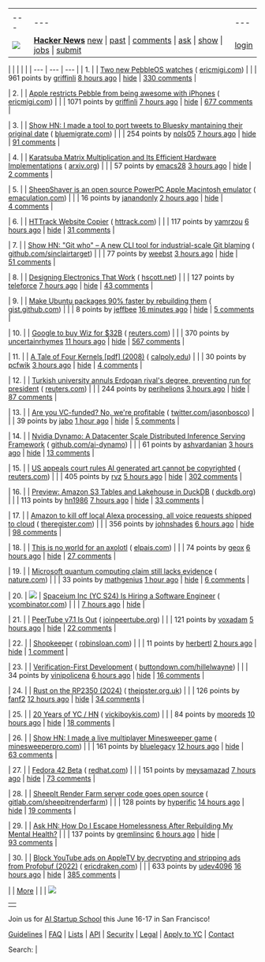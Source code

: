 |     |     |     |
| --- | --- | --- |
| |     |     |     |
| --- | --- | --- |
| [![](https://news.ycombinator.com/y18.svg)](https://news.ycombinator.com/) | **[Hacker News](https://news.ycombinator.com/news)** [new](https://news.ycombinator.com/newest) \| [past](https://news.ycombinator.com/front) \| [comments](https://news.ycombinator.com/newcomments) \| [ask](https://news.ycombinator.com/ask) \| [show](https://news.ycombinator.com/show) \| [jobs](https://news.ycombinator.com/jobs) \| [submit](https://news.ycombinator.com/submit) | [login](https://news.ycombinator.com/login?goto=news) | |

| |     |     |     |
| --- | --- | --- |
| 1. |  | [Two new PebbleOS watches](https://ericmigi.com/blog/introducing-two-new-pebbleos-watches/) ( [ericmigi.com](https://news.ycombinator.com/from?site=ericmigi.com)) |
|  | 961 points by [griffinli](https://news.ycombinator.com/user?id=griffinli) [8 hours ago](https://news.ycombinator.com/item?id=43400989) \| [hide](https://news.ycombinator.com/hide?id=43400989&goto=news) \| [330 comments](https://news.ycombinator.com/item?id=43400989) |

| 2. |  | [Apple restricts Pebble from being awesome with iPhones](https://ericmigi.com/blog/apple-restricts-pebble-from-being-awesome-with-iphones/) ( [ericmigi.com](https://news.ycombinator.com/from?site=ericmigi.com)) |
|  | 1071 points by [griffinli](https://news.ycombinator.com/user?id=griffinli) [7 hours ago](https://news.ycombinator.com/item?id=43401245) \| [hide](https://news.ycombinator.com/hide?id=43401245&goto=news) \| [677 comments](https://news.ycombinator.com/item?id=43401245) |

| 3. |  | [Show HN: I made a tool to port tweets to Bluesky mantaining their original date](https://bluemigrate.com/) ( [bluemigrate.com](https://news.ycombinator.com/from?site=bluemigrate.com)) |
|  | 254 points by [nols05](https://news.ycombinator.com/user?id=nols05) [7 hours ago](https://news.ycombinator.com/item?id=43401855) \| [hide](https://news.ycombinator.com/hide?id=43401855&goto=news) \| [91 comments](https://news.ycombinator.com/item?id=43401855) |

| 4. |  | [Karatsuba Matrix Multiplication and Its Efficient Hardware Implementations](https://arxiv.org/abs/2501.08889) ( [arxiv.org](https://news.ycombinator.com/from?site=arxiv.org)) |
|  | 57 points by [emacs28](https://news.ycombinator.com/user?id=emacs28) [3 hours ago](https://news.ycombinator.com/item?id=43372227) \| [hide](https://news.ycombinator.com/hide?id=43372227&goto=news) \| [2 comments](https://news.ycombinator.com/item?id=43372227) |

| 5. |  | [SheepShaver is an open source PowerPC Apple Macintosh emulator](https://www.emaculation.com/doku.php/sheepshaver) ( [emaculation.com](https://news.ycombinator.com/from?site=emaculation.com)) |
|  | 16 points by [janandonly](https://news.ycombinator.com/user?id=janandonly) [2 hours ago](https://news.ycombinator.com/item?id=43377998) \| [hide](https://news.ycombinator.com/hide?id=43377998&goto=news) \| [4 comments](https://news.ycombinator.com/item?id=43377998) |

| 6. |  | [HTTrack Website Copier](https://www.httrack.com/) ( [httrack.com](https://news.ycombinator.com/from?site=httrack.com)) |
|  | 117 points by [yamrzou](https://news.ycombinator.com/user?id=yamrzou) [6 hours ago](https://news.ycombinator.com/item?id=43402149) \| [hide](https://news.ycombinator.com/hide?id=43402149&goto=news) \| [31 comments](https://news.ycombinator.com/item?id=43402149) |

| 7. |  | [Show HN: "Git who" – A new CLI tool for industrial-scale Git blaming](https://github.com/sinclairtarget/git-who) ( [github.com/sinclairtarget](https://news.ycombinator.com/from?site=github.com/sinclairtarget)) |
|  | 77 points by [weebst](https://news.ycombinator.com/user?id=weebst) [3 hours ago](https://news.ycombinator.com/item?id=43404548) \| [hide](https://news.ycombinator.com/hide?id=43404548&goto=news) \| [51 comments](https://news.ycombinator.com/item?id=43404548) |

| 8. |  | [Designing Electronics That Work](https://www.hscott.net/designing-electronics-that-work/) ( [hscott.net](https://news.ycombinator.com/from?site=hscott.net)) |
|  | 127 points by [teleforce](https://news.ycombinator.com/user?id=teleforce) [7 hours ago](https://news.ycombinator.com/item?id=43401179) \| [hide](https://news.ycombinator.com/hide?id=43401179&goto=news) \| [43 comments](https://news.ycombinator.com/item?id=43401179) |

| 9. |  | [Make Ubuntu packages 90% faster by rebuilding them](https://gist.github.com/jwbee/7e8b27e298de8bbbf8abfa4c232db097) ( [gist.github.com](https://news.ycombinator.com/from?site=gist.github.com)) |
|  | 8 points by [jeffbee](https://news.ycombinator.com/user?id=jeffbee) [16 minutes ago](https://news.ycombinator.com/item?id=43406710) \| [hide](https://news.ycombinator.com/hide?id=43406710&goto=news) \| [5 comments](https://news.ycombinator.com/item?id=43406710) |

| 10. |  | [Google to buy Wiz for $32B](https://www.reuters.com/technology/cybersecurity/google-agrees-buy-cybersecurity-startup-wiz-32-bln-ft-reports-2025-03-18/) ( [reuters.com](https://news.ycombinator.com/from?site=reuters.com)) |
|  | 370 points by [uncertainrhymes](https://news.ycombinator.com/user?id=uncertainrhymes) [11 hours ago](https://news.ycombinator.com/item?id=43398518) \| [hide](https://news.ycombinator.com/hide?id=43398518&goto=news) \| [567 comments](https://news.ycombinator.com/item?id=43398518) |

| 11. |  | [A Tale of Four Kernels \[pdf\] (2008)](https://users.csc.calpoly.edu/~djanzen/courses/509S09/papers/FourKernels.pdf) ( [calpoly.edu](https://news.ycombinator.com/from?site=calpoly.edu)) |
|  | 30 points by [pcfwik](https://news.ycombinator.com/user?id=pcfwik) [3 hours ago](https://news.ycombinator.com/item?id=43404617) \| [hide](https://news.ycombinator.com/hide?id=43404617&goto=news) \| [4 comments](https://news.ycombinator.com/item?id=43404617) |

| 12. |  | [Turkish university annuls Erdogan rival's degree, preventing run for president](https://www.reuters.com/world/asia-pacific/istanbul-university-annuls-istanbul-mayor-imamoglus-diploma-over-irregularities-2025-03-18/) ( [reuters.com](https://news.ycombinator.com/from?site=reuters.com)) |
|  | 244 points by [perihelions](https://news.ycombinator.com/user?id=perihelions) [3 hours ago](https://news.ycombinator.com/item?id=43404679) \| [hide](https://news.ycombinator.com/hide?id=43404679&goto=news) \| [87 comments](https://news.ycombinator.com/item?id=43404679) |

| 13. |  | [Are you VC-funded? No, we're profitable](https://twitter.com/jasonbosco/status/1901766688565043273) ( [twitter.com/jasonbosco](https://news.ycombinator.com/from?site=twitter.com/jasonbosco)) |
|  | 39 points by [jabo](https://news.ycombinator.com/user?id=jabo) [1 hour ago](https://news.ycombinator.com/item?id=43406293) \| [hide](https://news.ycombinator.com/hide?id=43406293&goto=news) \| [5 comments](https://news.ycombinator.com/item?id=43406293) |

| 14. |  | [Nvidia Dynamo: A Datacenter Scale Distributed Inference Serving Framework](https://github.com/ai-dynamo/dynamo) ( [github.com/ai-dynamo](https://news.ycombinator.com/from?site=github.com/ai-dynamo)) |
|  | 61 points by [ashvardanian](https://news.ycombinator.com/user?id=ashvardanian) [3 hours ago](https://news.ycombinator.com/item?id=43404858) \| [hide](https://news.ycombinator.com/hide?id=43404858&goto=news) \| [13 comments](https://news.ycombinator.com/item?id=43404858) |

| 15. |  | [US appeals court rules AI generated art cannot be copyrighted](https://www.reuters.com/world/us/us-appeals-court-rejects-copyrights-ai-generated-art-lacking-human-creator-2025-03-18/) ( [reuters.com](https://news.ycombinator.com/from?site=reuters.com)) |
|  | 405 points by [rvz](https://news.ycombinator.com/user?id=rvz) [5 hours ago](https://news.ycombinator.com/item?id=43402790) \| [hide](https://news.ycombinator.com/hide?id=43402790&goto=news) \| [302 comments](https://news.ycombinator.com/item?id=43402790) |

| 16. |  | [Preview: Amazon S3 Tables and Lakehouse in DuckDB](https://duckdb.org/2025/03/14/preview-amazon-s3-tables.html) ( [duckdb.org](https://news.ycombinator.com/from?site=duckdb.org)) |
|  | 113 points by [hn1986](https://news.ycombinator.com/user?id=hn1986) [7 hours ago](https://news.ycombinator.com/item?id=43401421) \| [hide](https://news.ycombinator.com/hide?id=43401421&goto=news) \| [33 comments](https://news.ycombinator.com/item?id=43401421) |

| 17. |  | [Amazon to kill off local Alexa processing, all voice requests shipped to cloud](https://www.theregister.com/2025/03/17/amazon_kills_on_device_alexa/) ( [theregister.com](https://news.ycombinator.com/from?site=theregister.com)) |
|  | 356 points by [johnshades](https://news.ycombinator.com/user?id=johnshades) [6 hours ago](https://news.ycombinator.com/item?id=43402115) \| [hide](https://news.ycombinator.com/hide?id=43402115&goto=news) \| [98 comments](https://news.ycombinator.com/item?id=43402115) |

| 18. |  | [This is no world for an axolotl](https://english.elpais.com/eps/2025-03-15/this-is-no-world-for-an-axolotl.html) ( [elpais.com](https://news.ycombinator.com/from?site=elpais.com)) |
|  | 74 points by [geox](https://news.ycombinator.com/user?id=geox) [6 hours ago](https://news.ycombinator.com/item?id=43373504) \| [hide](https://news.ycombinator.com/hide?id=43373504&goto=news) \| [27 comments](https://news.ycombinator.com/item?id=43373504) |

| 19. |  | [Microsoft quantum computing claim still lacks evidence](https://www.nature.com/articles/d41586-025-00829-2) ( [nature.com](https://news.ycombinator.com/from?site=nature.com)) |
|  | 33 points by [mathgenius](https://news.ycombinator.com/user?id=mathgenius) [1 hour ago](https://news.ycombinator.com/item?id=43405918) \| [hide](https://news.ycombinator.com/hide?id=43405918&goto=news) \| [6 comments](https://news.ycombinator.com/item?id=43405918) |

| 20. | ![](https://news.ycombinator.com/s.gif) | [Spaceium Inc (YC S24) Is Hiring a Software Engineer](https://www.ycombinator.com/companies/spaceium-inc/jobs/XGMVnH3-software-engineer) ( [ycombinator.com](https://news.ycombinator.com/from?site=ycombinator.com)) |
|  | [7 hours ago](https://news.ycombinator.com/item?id=43401772) \| [hide](https://news.ycombinator.com/hide?id=43401772&goto=news) |

| 21. |  | [PeerTube v7.1 Is Out](https://joinpeertube.org/news/release-7.1) ( [joinpeertube.org](https://news.ycombinator.com/from?site=joinpeertube.org)) |
|  | 121 points by [voxadam](https://news.ycombinator.com/user?id=voxadam) [5 hours ago](https://news.ycombinator.com/item?id=43403377) \| [hide](https://news.ycombinator.com/hide?id=43403377&goto=news) \| [22 comments](https://news.ycombinator.com/item?id=43403377) |

| 22. |  | [Shopkeeper](https://www.robinsloan.com/newsletters/shopkeeper/) ( [robinsloan.com](https://news.ycombinator.com/from?site=robinsloan.com)) |
|  | 11 points by [herbertl](https://news.ycombinator.com/user?id=herbertl) [2 hours ago](https://news.ycombinator.com/item?id=43375918) \| [hide](https://news.ycombinator.com/hide?id=43375918&goto=news) \| [1 comment](https://news.ycombinator.com/item?id=43375918) |

| 23. |  | [Verification-First Development](https://buttondown.com/hillelwayne/archive/verification-first-development/) ( [buttondown.com/hillelwayne](https://news.ycombinator.com/from?site=buttondown.com/hillelwayne)) |
|  | 34 points by [vinipolicena](https://news.ycombinator.com/user?id=vinipolicena) [6 hours ago](https://news.ycombinator.com/item?id=43402102) \| [hide](https://news.ycombinator.com/hide?id=43402102&goto=news) \| [16 comments](https://news.ycombinator.com/item?id=43402102) |

| 24. |  | [Rust on the RP2350 (2024)](https://thejpster.org.uk/blog/blog-2024-08-08/) ( [thejpster.org.uk](https://news.ycombinator.com/from?site=thejpster.org.uk)) |
|  | 126 points by [fanf2](https://news.ycombinator.com/user?id=fanf2) [12 hours ago](https://news.ycombinator.com/item?id=43378571) \| [hide](https://news.ycombinator.com/hide?id=43378571&goto=news) \| [34 comments](https://news.ycombinator.com/item?id=43378571) |

| 25. |  | [20 Years of YC / HN](https://vickiboykis.com/2025/03/17/20-years-of-yc/) ( [vickiboykis.com](https://news.ycombinator.com/from?site=vickiboykis.com)) |
|  | 84 points by [mooreds](https://news.ycombinator.com/user?id=mooreds) [10 hours ago](https://news.ycombinator.com/item?id=43394951) \| [hide](https://news.ycombinator.com/hide?id=43394951&goto=news) \| [18 comments](https://news.ycombinator.com/item?id=43394951) |

| 26. |  | [Show HN: I made a live multiplayer Minesweeper game](https://www.minesweeperpro.com/) ( [minesweeperpro.com](https://news.ycombinator.com/from?site=minesweeperpro.com)) |
|  | 161 points by [bluelegacy](https://news.ycombinator.com/user?id=bluelegacy) [12 hours ago](https://news.ycombinator.com/item?id=43398081) \| [hide](https://news.ycombinator.com/hide?id=43398081&goto=news) \| [63 comments](https://news.ycombinator.com/item?id=43398081) |

| 27. |  | [Fedora 42 Beta](https://www.redhat.com/en/blog/fedora-42-beta-now-available) ( [redhat.com](https://news.ycombinator.com/from?site=redhat.com)) |
|  | 151 points by [meysamazad](https://news.ycombinator.com/user?id=meysamazad) [7 hours ago](https://news.ycombinator.com/item?id=43401595) \| [hide](https://news.ycombinator.com/hide?id=43401595&goto=news) \| [73 comments](https://news.ycombinator.com/item?id=43401595) |

| 28. |  | [SheepIt Render Farm server code goes open source](https://gitlab.com/sheepitrenderfarm) ( [gitlab.com/sheepitrenderfarm](https://news.ycombinator.com/from?site=gitlab.com/sheepitrenderfarm)) |
|  | 128 points by [hyperific](https://news.ycombinator.com/user?id=hyperific) [14 hours ago](https://news.ycombinator.com/item?id=43368863) \| [hide](https://news.ycombinator.com/hide?id=43368863&goto=news) \| [19 comments](https://news.ycombinator.com/item?id=43368863) |

| 29. |  | [Ask HN: How Do I Escape Homelessness After Rebuilding My Mental Health?](https://news.ycombinator.com/item?id=43402315) |
|  | 137 points by [gremlinsinc](https://news.ycombinator.com/user?id=gremlinsinc) [6 hours ago](https://news.ycombinator.com/item?id=43402315) \| [hide](https://news.ycombinator.com/hide?id=43402315&goto=news) \| [93 comments](https://news.ycombinator.com/item?id=43402315) |

| 30. |  | [Block YouTube ads on AppleTV by decrypting and stripping ads from Profobuf (2022)](https://ericdraken.com/pfsense-decrypt-ad-traffic/) ( [ericdraken.com](https://news.ycombinator.com/from?site=ericdraken.com)) |
|  | 633 points by [udev4096](https://news.ycombinator.com/user?id=udev4096) [16 hours ago](https://news.ycombinator.com/item?id=43396735) \| [hide](https://news.ycombinator.com/hide?id=43396735&goto=news) \| [385 comments](https://news.ycombinator.com/item?id=43396735) |

|  | [More](https://news.ycombinator.com/?p=2) | |
| ![](https://news.ycombinator.com/s.gif)

|     |
| --- |
|  |

Join us for [AI Startup School](https://events.ycombinator.com/ai-sus) this June 16-17 in San Francisco!

[Guidelines](https://news.ycombinator.com/newsguidelines.html) \| [FAQ](https://news.ycombinator.com/newsfaq.html) \| [Lists](https://news.ycombinator.com/lists) \| [API](https://github.com/HackerNews/API) \| [Security](https://news.ycombinator.com/security.html) \| [Legal](https://www.ycombinator.com/legal/) \| [Apply to YC](https://www.ycombinator.com/apply/) \| [Contact](mailto:hn@ycombinator.com)

Search: |
